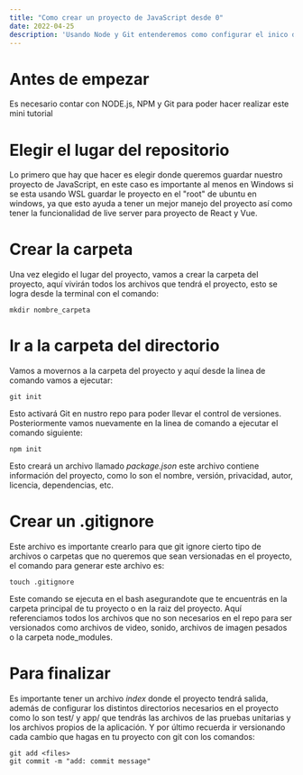 ```yaml
---
title: "Como crear un proyecto de JavaScript desde 0"
date: 2022-04-25
description: 'Usando Node y Git entenderemos como configurar el inico de un proyecto'
---
```


# Antes de empezar
Es necesario contar con NODE.js, NPM y Git para poder hacer realizar este mini tutorial

# Elegir el lugar del repositorio
Lo primero que hay que hacer es elegir donde queremos guardar nuestro proyecto de JavaScript, en este caso es importante al menos en Windows si se esta usando WSL guardar le proyecto en el "root" de ubuntu en windows, ya que esto ayuda a tener un mejor manejo del proyecto así como tener la funcionalidad de live server para proyecto de React y Vue.

# Crear la carpeta
Una vez elegido el lugar del proyecto, vamos a crear la carpeta del proyecto, aquí vivirán todos los archivos que tendrá el proyecto, esto se logra desde la terminal con el comando:
```
mkdir nombre_carpeta
```

# Ir a la carpeta del directorio
Vamos a movernos a la carpeta del proyecto y aquí desde la linea de comando vamos a ejecutar:
```
git init
```
Esto activará Git en nustro repo para poder llevar el control de versiones.
Posteriormente vamos nuevamente en la linea de comando a ejecutar el comando siguiente:
```
npm init
```
Esto creará un archivo llamado *package.json* este archivo contiene información del proyecto, como lo son el nombre, versión, privacidad, autor, licencia, dependencias, etc.

# Crear un .gitignore
Este archivo es importante crearlo para que git ignore cierto tipo de archivos o carpetas que no queremos que sean versionadas en el proyecto, el comando para generar este archivo es:
```
touch .gitignore
```
Este comando se ejecuta en el bash asegurandote que te encuentrás en la carpeta principal de tu proyecto o en la raiz del proyecto.
Aquí referenciamos todos los archivos que no son necesarios en el repo para ser versionados como archivos de video, sonido, archivos de imagen pesados o la carpeta node_modules.

# Para finalizar
Es importante tener un archivo *index* donde el proyecto tendrá salida, además de configurar los distintos directorios necesarios en el proyecto como lo son test/ y app/ que tendrás las archivos de las pruebas unitarias y los archivos propios de la aplicación. Y por último recuerda ir versionando cada cambio que hagas en tu proyecto con git con los comandos:
```
git add <files>
git commit -m "add: commit message"
```